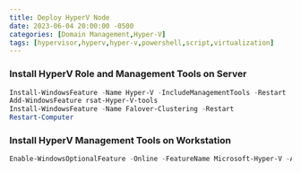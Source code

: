```yaml
---
title: Deploy HyperV Node
date: 2023-06-04 20:00:00 -0500
categories: [Domain Management,Hyper-V]
tags: [hypervisor,hyperv,hyper-v,powershell,script,virtualization]
---
```


### Install HyperV Role and Management Tools on Server
```powershell
Install-WindowsFeature -Name Hyper-V -IncludeManagementTools -Restart
Add-WindowsFeature rsat-Hyper-V-tools
Install-WindowsFeature -Name Falover-Clustering -Restart
Restart-Computer

```

### Install HyperV Management Tools on Workstation
```powershell
Enable-WindowsOptionalFeature -Online -FeatureName Microsoft-Hyper-V -All

```